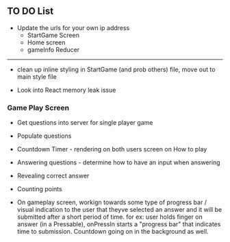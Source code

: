 ## TO DO List

* Update the urls for your own ip address
  * StartGame Screen
  * Home screen
  * gameInfo Reducer

***************************



* clean up inline styling in StartGame (and prob others) file, move out to main style file


* Look into React memory leak issue



### Game Play Screen
* Get questions into server for single player game
* Populate questions
* Countdown Timer - rendering on both users screen on How to play
* Answering questions - determine how to have an input when answering
* Revealing correct answer
* Counting points

* On gameplay screen, workign towards some type of progress bar / visual indication to the user that theyve selected an answer and it will be submitted after a short period of time. for ex: user holds finger on answer (in a Pressable), onPressIn starts a "progress bar" that indicates time to submission. Countdown going on in the background as well. 

